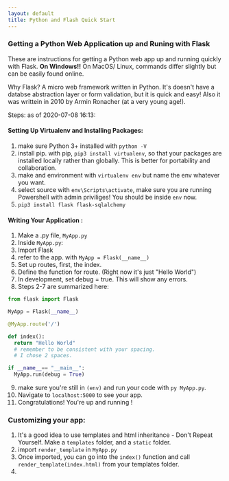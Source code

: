 ```yaml
---
layout: default
title: Python and Flash Quick Start
---
```

### Getting a Python Web Application up and Runing with Flask

These are instructions for getting a Python web app up and running quickly with Flask. **On Windows!!** On MacOS/ Linux, commands differ slightly but can be easily found online. 

Why Flask? A micro web framework written in Python. It's doesn't have a databse abstraction layer or form validation, but it is quick and easy!
Also it was writtein in 2010 by Armin Ronacher (at a very young age!).

Steps: as of 2020-07-08 16:13:

#### Setting Up Virtualenv and Installing Packages: 
1. make sure Python 3+ installed with ``python -V`` 
2. install pip. with pip, ``pip3 install virtualenv``, so that your packages are installed locally rather than globally. This is better for portability and collaboration.
3. make and environment with ``virtualenv env`` but name the env whatever you want.
4. select source with ``env\Scripts\activate``, make sure you are running Powershell with admin priviliges! You should be inside ``env`` now. 
5. ``pip3 install flask flask-sqlalchemy``

#### Writing Your Application : 
1. Make a .py file, ``MyApp.py``
2. Inside ``MyApp.py``: 
3. Import Flask
4. refer to the app. with ``MyApp = Flask(__name__)``
5. Set up routes, first, the index. 
6. Define the function for route. (Right now it's just "Hello World")
7. In development, set debug = true. This will show any errors. 
8. Steps 2-7 are summarized here:

``` python
from flask import Flask

MyApp = Flask(__name__)

@MyApp.route('/')

def index():
  return "Hello World" 
  # remember to be consistent with your spacing. 
  # I chose 2 spaces. 

if __name__== "__main__":
  MyApp.run(debug = True)

```

9. make sure you're still in ``(env)`` and run your code with ``py MyApp.py``. 
10. Navigate to ``localhost:5000`` to see your app. 
11. Congratulations! You're up and running !

### Customizing your app: 

1. It's a good idea to use templates and html inheritance - Don't Repeat Yourself. Make a ``templates`` folder, and a ``static`` folder. 
2. import ``render_template`` in ``MyApp.py``
3. Once imported, you can go into the ``index()`` function and call ``render_template(index.html)`` from your templates folder. 
4. 


